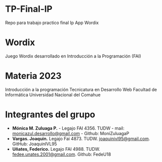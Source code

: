 # TP-Final-IP
Repo para trabajo practico final Ip App Wordix


# Wordix
Juego Wordix desarrollado en Introducción a la Programación (FAI)

# Materia 2023

Introducción a la programación
Tecnicatura en Desarrollo Web
Facultad de Informática
Universidad Nacional del Comahue

# Integrantes del grupo

- **Mónica M. Zuluaga P.** - Legajo FAI 4356. TUDW - mail: monicazul.desarrollo@gmail.com - Github: MoniZuluagaP 
- **Vargas. Joaquin.** Legajo Fai 4873. TUDW. joaquinivl95@gmail.com. GitHub: JoaquinIVL95
- **Uñates, Federico.** Legajo FAI 4988. TUDW. fedee.unates.2001@gmail.com. Github: FedeU18